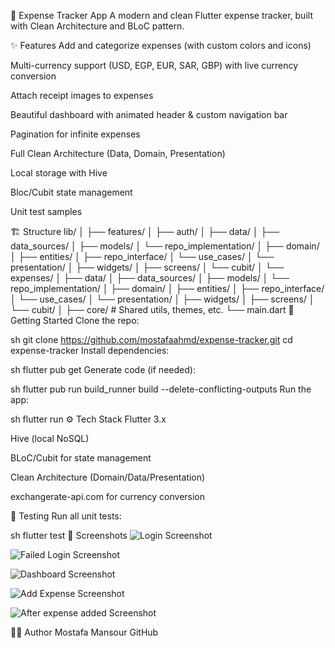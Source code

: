 💸 Expense Tracker App
A modern and clean Flutter expense tracker, built with Clean Architecture and BLoC pattern.

✨ Features
Add and categorize expenses (with custom colors and icons)

Multi-currency support (USD, EGP, EUR, SAR, GBP) with live currency conversion

Attach receipt images to expenses

Beautiful dashboard with animated header & custom navigation bar

Pagination for infinite expenses

Full Clean Architecture (Data, Domain, Presentation)

Local storage with Hive

Bloc/Cubit state management

Unit test samples

🏗️ Structure
lib/
│
├── features/
│   ├── auth/
│       ├── data/
│           ├── data_sources/
│           ├── models/
│           └── repo_implementation/
│       ├── domain/
│           ├── entities/
│           ├── repo_interface/
│           └── use_cases/
│       └── presentation/
│           ├── widgets/
│           ├── screens/
│           └── cubit/
│   └── expenses/
│       ├── data/
│           ├── data_sources/
│           ├── models/
│           └── repo_implementation/
│       ├── domain/
│           ├── entities/
│           ├── repo_interface/
│           └── use_cases/
│       └── presentation/
│           ├── widgets/
│           ├── screens/
│           └── cubit/
│
├── core/          # Shared utils, themes, etc.
└── main.dart
🚀 Getting Started
Clone the repo:

sh
git clone https://github.com/mostafaahmd/expense-tracker.git
cd expense-tracker
Install dependencies:

sh
flutter pub get
Generate code (if needed):

sh
flutter pub run build_runner build --delete-conflicting-outputs
Run the app:

sh
flutter run
⚙️ Tech Stack
Flutter 3.x

Hive (local NoSQL)

BLoC/Cubit for state management

Clean Architecture (Domain/Data/Presentation)

exchangerate-api.com for currency conversion

🧪 Testing
Run all unit tests:

sh
flutter test
📸 Screenshots
![Login Screenshot](assets/app_screens/login_page.png)

![Failed Login Screenshot](assets/app_screens/failed_login.png)

![Dashboard Screenshot](assets/app_screens/dashboard_screen.png)

![Add Expense Screenshot](assets/app_screens/add_expenses_screen.png)

![After expense added Screenshot](assets/app_screens/after_add_expense_screen.png)


🙋‍♂️ Author
Mostafa Mansour
GitHub

